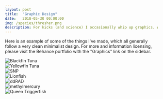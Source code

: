 ```yaml
---
layout: post
title:  "Graphic Design"
date:   2018-05-30 00:00:00
img: /species/thresher.png
description: For kicks (and science) I occasionally whip up graphics. A good number of them aren't overly specific, like the species and general DNA stuff, so I consider them "general use." You are free to use these for presentations posters, and publications, but must contact me to use them for commercial or other profitting puposes.
---
```


<p> Here is an example of some of the things I've made, which all generally follow a very clean minimalist design. For more and information licensing, please visit the Behance portfolio with the "Graphics" link on the sidebar.</p>

<div class="box alt">
	<div class="row 50% uniform">
		<div class="4u"><span class="image fit"><img src="{{ 'assets/img/species/blackfin.png' | relative_url }}" alt="Blackfin Tuna" /></span></div>
		<div class="4u$"><span class="image fit"><img src="{{ 'assets/img/species/yellowfin.png' | relative_url }}" alt="Yellowfin Tuna" /></span></div>
		<div class="4u"><span class="image fit"><img src="{{ 'assets/img/technical/SNP2.png' | relative_url }}" alt="SNP" /></span></div>
		<div class="4u"><span class="image fit"><img src="{{ 'assets/img/species/lionfish.png' | relative_url }}" alt="Lionfish" /></span></div>
		<div class="4u$"><span class="image fit"><img src="{{ 'assets/img/technical/ddRAD.png' | relative_url }}" alt="ddRAD" /></span></div>
		<div class="4u"><span class="image fit"><img src="{{ 'assets/img/technical/methlymercury.png' | relative_url }}" alt="methylmercury" /></span></div>
		<div class="4u"><span class="image fit"><img src="{{ 'assets/img/species/queen triggerfish.png' | relative_url }}" alt="Queen Triggerfish" /></span></div>
	</div>
</div>
